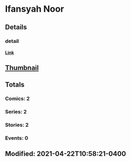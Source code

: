 # Ifansyah  Noor 
## Details
### detail
#### [Link](http://marvel.com/comics/creators/13482/ifansyah_noor?utm_campaign=apiRef&utm_source=225578a89fc76f3d20fbffda5d17a88d)
## [Thumbnail](http://i.annihil.us/u/prod/marvel/i/mg/b/40/image_not_available.jpg)
## Totals
### Comics: 2
### Series: 2
### Stories: 2
### Events: 0
## Modified: 2021-04-22T10:58:21-0400